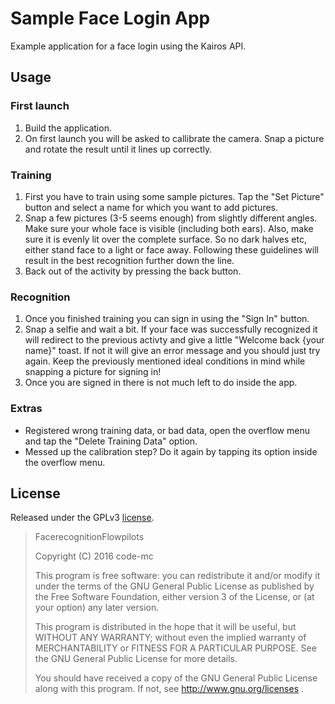 # Sample Face Login App

Example application for a face login using the Kairos API.

## Usage

### First launch

 1. Build the application.
 2. On first launch you will be asked to callibrate the camera. Snap a picture and rotate the result until it lines up correctly.
 
### Training

 1. First you have to train using some sample pictures. Tap the "Set Picture" button and select a name for which you want to add pictures.
 2. Snap a few pictures (3-5 seems enough) from slightly different angles. Make sure your whole face is visible (including both ears). Also, make sure it is evenly lit over the complete surface. So no dark halves etc, either stand face to a light or face away. Following these guidelines will result in the best recognition further down the line.
 3. Back out of the activity by pressing the back button.

### Recognition

 1. Once you finished training you can sign in using the "Sign In" button.
 2. Snap a selfie and wait a bit. If your face was successfully recognized it will redirect to the previous activty and give a little "Welcome back {your name}" toast. If not it will give an error message and you should just try again. Keep the previously mentioned ideal conditions in mind while snapping a picture for signing in!
 3. Once you are signed in there is not much left to do inside the app.
 
### Extras

 * Registered wrong training data, or bad data, open the overflow menu and tap the "Delete Training Data" option.
 * Messed up the calibration step? Do it again by tapping its option inside the overflow menu.
 
## License

Released under the GPLv3 [license](https://github.com/code-mc/FacerecognitionFlowpilots/blob/master/license.md).

> FacerecognitionFlowpilots
>
> Copyright (C) 2016 code-mc
>
> This program is free software: you can redistribute it and/or modify
> it under the terms of the GNU General Public License as published by
> the Free Software Foundation, either version 3 of the License, or
> (at your option) any later version.
>
> This program is distributed in the hope that it will be useful,
> but WITHOUT ANY WARRANTY; without even the implied warranty of
> MERCHANTABILITY or FITNESS FOR A PARTICULAR PURPOSE.  See the
> GNU General Public License for more details.
>
> You should have received a copy of the GNU General Public License
> along with this program.  If not, see http://www.gnu.org/licenses .